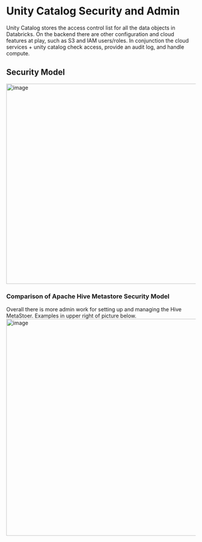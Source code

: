 # Unity Catalog Security and Admin
Unity Catalog stores the access control list for all the data objects in Databricks. On the backend there are other configuration and cloud features at play, such as S3 and IAM users/roles. In conjunction the cloud services + unity catalog check access, provide an audit log, and handle compute.

## Security Model
<img width="1197" height="532" alt="image" src="https://github.com/user-attachments/assets/f77169eb-ef27-4527-a523-d2bdb7906bd1" />

### Comparison of Apache Hive Metastore Security Model
Overall there is more admin work for setting up and managing the Hive MetaStoer. Examples in upper right of picture below.
<img width="1270" height="576" alt="image" src="https://github.com/user-attachments/assets/eb7daa03-5e6a-417d-acd5-90b1b3326c2a" />
